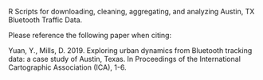 R Scripts for downloading, cleaning, aggregating, and analyzing Austin, TX Bluetooth Traffic Data.

Please reference the following paper when citing:

Yuan, Y., Mills, D. 2019. Exploring urban dynamics from Bluetooth tracking data: a case study of Austin, Texas. In Proceedings of the International Cartographic Association (ICA), 1-6.
